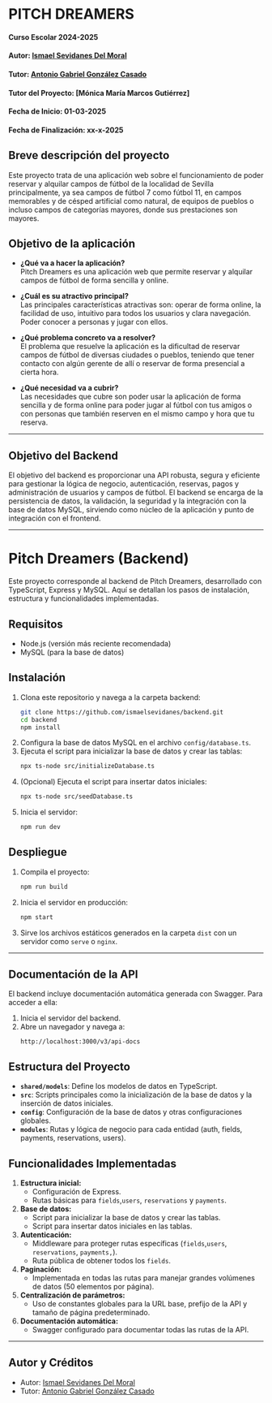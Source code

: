 # PITCH DREAMERS

#### Curso Escolar 2024-2025
#### Autor: [Ismael Sevidanes Del Moral](https://github.com/ismaelsevidanes/)
#### Tutor: [Antonio Gabriel González Casado](https://github.com/prof-antonio-gabriel)
#### Tutor del Proyecto: [Mónica María Marcos Gutiérrez]
#### Fecha de Inicio: 01-03-2025
#### Fecha de Finalización: xx-x-2025

## Breve descripción del proyecto

Este proyecto trata de una aplicación web sobre el funcionamiento de poder reservar y alquilar campos de fútbol de la localidad de Sevilla principalmente, ya sea campos de fútbol 7 como fútbol 11, en campos memorables y de césped artificial como natural, de equipos de pueblos o incluso campos de categorías mayores, donde sus prestaciones son mayores.

## Objetivo de la aplicación
- **¿Qué va a hacer la aplicación?**  
    Pitch Dreamers es una aplicación web que permite reservar y alquilar campos de fútbol de forma sencilla y online.
    
- **¿Cuál es su atractivo principal?**  
    Las principales características atractivas son: operar de forma online, la facilidad de uso, intuitivo para todos los usuarios y clara navegación. Poder conocer a personas y jugar con ellos.
 
- **¿Qué problema concreto va a resolver?**  
    El problema que resuelve la aplicación es la dificultad de reservar campos de fútbol de diversas ciudades o pueblos, teniendo que tener contacto con algún gerente de allí o reservar de forma presencial a cierta hora.
      
- **¿Qué necesidad va a cubrir?**  
    Las necesidades que cubre son poder usar la aplicación de forma sencilla y de forma online para poder jugar al fútbol con tus amigos o con personas que también reserven en el mismo campo y hora que tu reserva.

---

## Objetivo del Backend
El objetivo del backend es proporcionar una API robusta, segura y eficiente para gestionar la lógica de negocio, autenticación, reservas, pagos y administración de usuarios y campos de fútbol. El backend se encarga de la persistencia de datos, la validación, la seguridad y la integración con la base de datos MySQL, sirviendo como núcleo de la aplicación y punto de integración con el frontend.

---

# Pitch Dreamers (Backend)

Este proyecto corresponde al backend de Pitch Dreamers, desarrollado con TypeScript, Express y MySQL. Aquí se detallan los pasos de instalación, estructura y funcionalidades implementadas.

## Requisitos
- Node.js (versión más reciente recomendada)
- MySQL (para la base de datos)

## Instalación
1. Clona este repositorio y navega a la carpeta backend:
   ```bash
   git clone https://github.com/ismaelsevidanes/backend.git
   cd backend
   npm install
   ```
2. Configura la base de datos MySQL en el archivo `config/database.ts`.
3. Ejecuta el script para inicializar la base de datos y crear las tablas:
   ```bash
   npx ts-node src/initializeDatabase.ts
   ```
4. (Opcional) Ejecuta el script para insertar datos iniciales:
   ```bash
   npx ts-node src/seedDatabase.ts
   ```
5. Inicia el servidor:
   ```bash
   npm run dev
   ```

## Despliegue
1. Compila el proyecto:
   ```bash
   npm run build
   ```
2. Inicia el servidor en producción:
   ```bash
   npm start
   ```
3. Sirve los archivos estáticos generados en la carpeta `dist` con un servidor como `serve` o `nginx`.

---

## Documentación de la API

El backend incluye documentación automática generada con Swagger. Para acceder a ella:
1. Inicia el servidor del backend.
2. Abre un navegador y navega a:
   ```
   http://localhost:3000/v3/api-docs
   ```

## Estructura del Proyecto
- **`shared/models`**: Define los modelos de datos en TypeScript.
- **`src`**: Scripts principales como la inicialización de la base de datos y la inserción de datos iniciales.
- **`config`**: Configuración de la base de datos y otras configuraciones globales.
- **`modules`**: Rutas y lógica de negocio para cada entidad (auth, fields, payments, reservations, users).

## Funcionalidades Implementadas
1. **Estructura inicial:**
   - Configuración de Express.
   - Rutas básicas para `fields`,`users`, `reservations` y `payments`.
2. **Base de datos:**
   - Script para inicializar la base de datos y crear las tablas.
   - Script para insertar datos iniciales en las tablas.
3. **Autenticación:**
   - Middleware para proteger rutas específicas (`fields`,`users`, `reservations`, `payments,`).
   - Ruta pública de obtener todos los `fields`.
4. **Paginación:**
   - Implementada en todas las rutas para manejar grandes volúmenes de datos (50 elementos por página).
5. **Centralización de parámetros:**
   - Uso de constantes globales para la URL base, prefijo de la API y tamaño de página predeterminado.
6. **Documentación automática:**
   - Swagger configurado para documentar todas las rutas de la API.

---

## Autor y Créditos
- Autor: [Ismael Sevidanes Del Moral](https://github.com/ismaelsevidanes/)
- Tutor: [Antonio Gabriel González Casado](https://github.com/prof-antonio-gabriel)